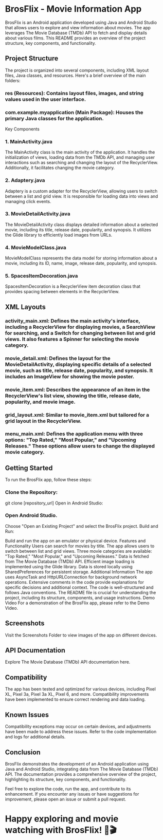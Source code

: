 # BrosFlix - Movie Information App
BrosFlix is an Android application developed using Java and Android Studio that allows users to explore and view information about movies. The app leverages The Movie Database (TMDb) API to fetch and display details about various films. This README provides an overview of the project structure, key components, and functionality.

## Project Structure
The project is organized into several components, including XML layout files, Java classes, and resources. Here's a brief overview of the main folders:

### res (Resources): Contains layout files, images, and string values used in the user interface.
### com.example.myapplication (Main Package): Houses the primary Java classes for the application.
Key Components
### 1. MainActivity.java
The MainActivity class is the main activity of the application. It handles the initialization of views, loading data from the TMDb API, and managing user interactions such as searching and changing the layout of the RecyclerView. Additionally, it facilitates changing the movie category.

### 2. Adaptery.java
Adaptery is a custom adapter for the RecyclerView, allowing users to switch between a list and grid view. It is responsible for loading data into views and managing click events.

### 3. MovieDetailActivity.java
The MovieDetailActivity class displays detailed information about a selected movie, including its title, release date, popularity, and synopsis. It utilizes the Glide library to efficiently load images from URLs.

### 4. MovieModelClass.java
MovieModelClass represents the data model for storing information about a movie, including its ID, name, image, release date, popularity, and synopsis.

### 5. SpacesItemDecoration.java
SpacesItemDecoration is a RecyclerView item decoration class that provides spacing between elements in the RecyclerView.

## XML Layouts
### activity_main.xml: Defines the main activity's interface, including a RecyclerView for displaying movies, a SearchView for searching, and a Switch for changing between list and grid views. It also features a Spinner for selecting the movie category.

### movie_detail.xml: Defines the layout for the MovieDetailActivity, displaying specific details of a selected movie, such as title, release date, popularity, and synopsis. It includes an ImageView for showing the movie poster.

### movie_item.xml: Describes the appearance of an item in the RecyclerView's list view, showing the title, release date, popularity, and movie image.

### grid_layout.xml: Similar to movie_item.xml but tailored for a grid layout in the RecyclerView.

### menu_main.xml: Defines the application menu with three options: "Top Rated," "Most Popular," and "Upcoming Releases." These options allow users to change the displayed movie category.

## Getting Started
To run the BrosFlix app, follow these steps:

### Clone the Repository:
git clone [repository_url]
Open in Android Studio:

### Open Android Studio.
Choose "Open an Existing Project" and select the BrosFlix project.
Build and Run:

Build and run the app on an emulator or physical device.
Features and Functionality
Users can search for movies by title.
The app allows users to switch between list and grid views.
Three movie categories are available: "Top Rated," "Most Popular," and "Upcoming Releases."
Data is fetched from The Movie Database (TMDb) API.
Efficient image loading is implemented using the Glide library.
Data is stored locally using SharedPreferences for persistent storage.
Additional Information
The app uses AsyncTask and HttpURLConnection for background network operations.
Extensive comments in the code provide explanations for specific decisions and additional context.
The code is well-structured and follows Java conventions.
The README file is crucial for understanding the project, including its structure, components, and usage instructions.
Demo Video
For a demonstration of the BrosFlix app, please refer to the Demo Video.

## Screenshots
Visit the Screenshots Folder to view images of the app on different devices.

## API Documentation
Explore The Movie Database (TMDb) API documentation here.

## Compatibility
The app has been tested and optimized for various devices, including Pixel XL, Pixel 3a, Pixel 3a XL, Pixel 6, and more. Compatibility improvements have been implemented to ensure correct rendering and data loading.

## Known Issues
Compatibility exceptions may occur on certain devices, and adjustments have been made to address these issues.
Refer to the code implementation and logs for additional details.
## Conclusion
BrosFlix demonstrates the development of an Android application using Java and Android Studio, integrating data from The Movie Database (TMDb) API. The documentation provides a comprehensive overview of the project, highlighting its structure, key components, and functionality.

Feel free to explore the code, run the app, and contribute to its enhancement. If you encounter any issues or have suggestions for improvement, please open an issue or submit a pull request.

# Happy exploring and movie watching with BrosFlix! 🍿🎬
